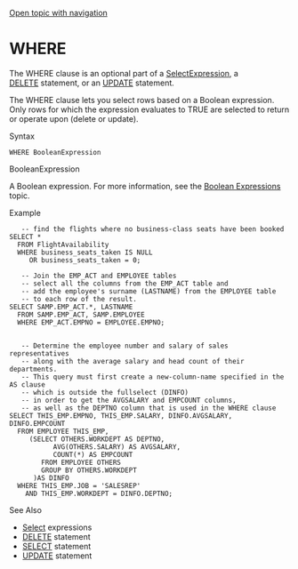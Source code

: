 [Open topic with navigation](../../../index.html#Shared/SQLReference/Clauses/Where.html)

<a href="" id="Clauses.Where"></a>[]()WHERE
===========================================

The <span class="CodeFont">WHERE</span> clause is an optional part of a <span class="CodeFont">[SelectExpression](../Expressions/Select.html)</span>, a <span class="CodeFont">[DELETE](../Statements/Delete.html)</span> statement, or an <span class="CodeFont">[UPDATE](../Statements/UpdateTable.html)</span> statement.

The <span class="CodeFont">WHERE</span> clause lets you select rows based on a Boolean expression. Only rows for which the expression evaluates to <span class="CodeFont">TRUE</span> are selected to return or operate upon (delete or update).

Syntax

``` FcnSyntax
WHERE BooleanExpression
```

BooleanExpression

A Boolean expression. For more information, see the [Boolean Expressions](../Expressions/BooleanExpressions.html) topic.

Example

``` Example
   -- find the flights where no business-class seats have been booked     
SELECT *
  FROM FlightAvailability
  WHERE business_seats_taken IS NULL
     OR business_seats_taken = 0;

   -- Join the EMP_ACT and EMPLOYEE tables
   -- select all the columns from the EMP_ACT table and 
   -- add the employee's surname (LASTNAME) from the EMPLOYEE table 
   -- to each row of the result.
SELECT SAMP.EMP_ACT.*, LASTNAME
  FROM SAMP.EMP_ACT, SAMP.EMPLOYEE
  WHERE EMP_ACT.EMPNO = EMPLOYEE.EMPNO;


   -- Determine the employee number and salary of sales representatives 
   -- along with the average salary and head count of their departments.
   -- This query must first create a new-column-name specified in the AS clause 
   -- which is outside the fullselect (DINFO) 
   -- in order to get the AVGSALARY and EMPCOUNT columns, 
   -- as well as the DEPTNO column that is used in the WHERE clause
SELECT THIS_EMP.EMPNO, THIS_EMP.SALARY, DINFO.AVGSALARY, DINFO.EMPCOUNT
  FROM EMPLOYEE THIS_EMP,
     (SELECT OTHERS.WORKDEPT AS DEPTNO,
           AVG(OTHERS.SALARY) AS AVGSALARY,
           COUNT(*) AS EMPCOUNT
        FROM EMPLOYEE OTHERS
        GROUP BY OTHERS.WORKDEPT
      )AS DINFO
  WHERE THIS_EMP.JOB = 'SALESREP'
    AND THIS_EMP.WORKDEPT = DINFO.DEPTNO;
```

See Also

-   [<span class="CodeFont">Select</span>](../Expressions/Select.html) expressions
-   [<span class="CodeFont">DELETE</span>](../Statements/Delete.html) statement
-   [<span class="CodeFont">SELECT</span>](../Statements/Select.html) statement
-   [<span class="CodeFont">UPDATE</span>](../Statements/UpdateTable.html) statement

 



